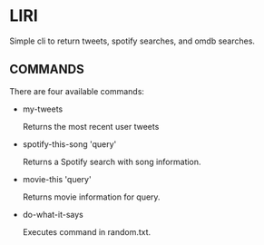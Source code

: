 # LIRI

Simple cli to return tweets, spotify searches, and omdb searches.

## COMMANDS

There are four available commands: 

* my-tweets
  
  Returns the most recent user tweets
* spotify-this-song 'query'
  
  Returns a Spotify search with song information.
* movie-this 'query'
  
  Returns movie information for query.
* do-what-it-says 
  
  Executes command in random.txt.
